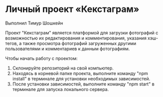 # Личный проект «Кекстаграм»

Выполнил Тимур Шошкейн

Проект "Кекстаграм" является платформой для загрузки фотографий с возможностью их редактирования и комментирования, указания хэш-тегов,
а также просмотра фотографий загруженных другими пользователями и комментариев к данным фотографиям.

Чтобы начать работу с проектом:

1. Склонируйте репозиторий на свой компьютер.
2. Находясь в корневой папке проекта, выполните команду "npm install" в терминале для установки необходимых зависимостей.
3. После установки зависимостей, выполните команду "npm start" в терминале для запуска локального сервера.
